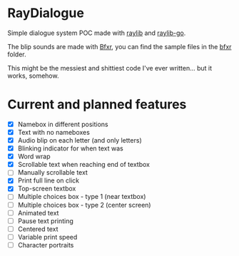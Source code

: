 # RayDialogue

Simple dialogue system POC made with [raylib](https://www.raylib.com/index.html) and [raylib-go](https://github.com/gen2brain/raylib-go).

The blip sounds are made with [Bfxr](https://www.bfxr.net/), you can find the sample files in the [bfxr](https://github.com/DjMike238/raydialogbox/tree/master/bfxr) folder.

This might be the messiest and shittiest code I've ever written... but it works, somehow.

# Current and planned features

- [x] Namebox in different positions
- [x] Text with no nameboxes
- [x] Audio blip on each letter (and only letters)
- [x] Blinking indicator for when text was
- [x] Word wrap
- [x] Scrollable text when reaching end of textbox
- [ ] Manually scrollable text
- [x] Print full line on click
- [x] Top-screen textbox
- [ ] Multiple choices box - type 1 (near textbox)
- [ ] Multiple choices box - type 2 (center screen)
- [ ] Animated text
- [ ] Pause text printing
- [ ] Centered text
- [ ] Variable print speed
- [ ] Character portraits
